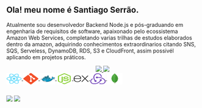 ## Ola! meu nome é Santiago Serrão.
Atualmente sou desenvolvedor Backend Node.js e pós-graduando em engenharia de requisitos de software,  apaixonado pelo ecossistema Amazon Web Services, completando varias trilhas de estudos elaborados dentro da amazon, adquirindo conhecimentos extraordinarios citando SNS, SQS, Serveless, DynamoDB, RDS, S3 e CloudFront, assim possivél aplicando em projetos práticos. 
<div align="center">
  <a href="https://github.com/santiagoSMC">
  <img width="34%" src="https://github-readme-stats.vercel.app/api?username=santiagoSMC&show_icons=true&theme=dracula&include_all_commits=true&count_private=true"/>
  <img width="55%" src="https://github-readme-stats.vercel.app/api/top-langs/?username=santiagoSMC&layout=compact&langs_count=7&theme=dracula"/>
</div>

<div>
<img align="center" alt="" height="30" width="40" src="https://raw.githubusercontent.com/devicons/devicon/master/icons/react/react-original.svg">
  <img align="center" alt="L" height="30" width="40" src="https://raw.githubusercontent.com/devicons/devicon/master/icons/git/git-original.svg">
  <img align="center" alt="" height="30" width="40" src="https://raw.githubusercontent.com/devicons/devicon/master/icons/docker/docker-original.svg">
  <img align="center" alt="" height="30" width="40" src="https://raw.githubusercontent.com/devicons/devicon/master/icons/nodejs/nodejs-original.svg">
  <img align="center" alt="" height="30" width="40" src="https://raw.githubusercontent.com/devicons/devicon/master/icons/express/express-original.svg">
   <img align="center" alt="" height="30" width="40" src="https://raw.githubusercontent.com/devicons/devicon/master/icons/redux/redux-original.svg">
   <img align="center" alt="" height="30" width="40" src="https://raw.githubusercontent.com/devicons/devicon/master/icons/mongodb/mongodb-original.svg">

<div/>




  ##
 
<div> 
  <a href = "mailto:serraosantiago76@gmail.com"><img src="https://img.shields.io/badge/-Gmail-%23333?style=for-the-badge&logo=gmail&logoColor=white" target="_blank"></a>
  <a href="https://https://www.linkedin.com/in/santiagoserrao/" target="_blank"><img src="https://img.shields.io/badge/-LinkedIn-%230077B5?style=for-the-badge&logo=linkedin&logoColor=white" target="_blank"></a> 
 
 
</div>

